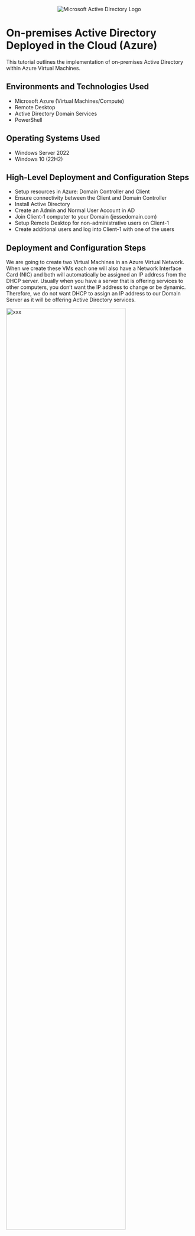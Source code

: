 <p align="center">
<img src="https://i.imgur.com/pU5A58S.png" alt="Microsoft Active Directory Logo"/>
</p>

<h1>On-premises Active Directory Deployed in the Cloud (Azure)</h1>
This tutorial outlines the implementation of on-premises Active Directory within Azure Virtual Machines.<br />


<h2>Environments and Technologies Used</h2>

- Microsoft Azure (Virtual Machines/Compute)
- Remote Desktop
- Active Directory Domain Services
- PowerShell

<h2>Operating Systems Used </h2>

- Windows Server 2022
- Windows 10 (22H2)

<h2>High-Level Deployment and Configuration Steps</h2>

- Setup resources in Azure: Domain Controller and Client
- Ensure connectivity between the Client and Domain Controller
- Install Active Directory
- Create an Admin and Normal User Account in AD
- Join Client-1 computer to your Domain (jessedomain.com)
- Setup Remote Desktop for non-administrative users on Client-1
- Create additional users and log into Client-1 with one of the users

<h2>Deployment and Configuration Steps</h2>

<p>
  We are going to create two Virtual Machines in an Azure Virtual Network. When we create these VMs each one will also have a Network Interface Card (NIC) and both will automatically be assigned an IP address from the DHCP server. Usually when you have a server that is offering services to other computers, you don’t want the IP address to change or be dynamic. Therefore, we do not want DHCP to assign an IP address to our Domain Server as it will be offering Active Directory services. 
</p>
<p>
<img src="https://i.imgur.com/jL8Uv6k.png" height="80%" width="80%" alt="xxx"/>
</p>
<p>
Normally when you create VMs in a Virtual Network all the IP addressing is setup automatically through the hidden DNS in the Virtual Network. However, for a client computer to join a Domain, it needs to use the Domain Controller as the DNS Server. When we install Active Directory on a server and turn that server into a Domain Controller, a DNS service is actually installed on the Domain Controller as well. Therefore, we need to use the IP address of the Domain Controller as the DNS Server for the Client computer. 
</p>
<br />
<br />
<br />

<p>
  First we are going to create two Virtual Machines, 1st VM with Windows Server as our Domain Controller (DC-1) and 2nd VM with Windows 10 which will be our Client computer (Client-1). 
</p>
<p>
<img src="https://imgur.com/8FHVBwj.png" height="80%" width="80%" alt="xx"/>
</p>
<br/>
<br/>
<br/>

<p>
  Next, we need to manually set the private IP address of our Domain Controller (DC-1) from dynamic to static so that the DCHP Server will not assign the Domain Controller an IP address. DC-1's private IP address is manually assigned as 10.0.0.4. 
</p>
<p>
  <img src="https://imgur.com/rBsJopP.png" height="80%" width="80%" alt="xx"/>
</p>
<br/>
<br/>
<br/>

<p>
  We need to also confirm both VMs are on the same Virtual Netowrk seen as below
</p>
<p>
  <img src="https://i.imgur.com/uKfzntZ.png" height="80%" width="80%" alt="xx"/>
</p>
<br/>
<br/>
<br/>

<p>
  Next we need to ensure connectivity between the Client and the Domain Controller. So we are going to Remote Desktop login to the Client and ping the Domain Controller's private IP address using ping -t (non-stop perpetual ping)
</p>
<p>
  <img src="https://i.imgur.com/E1mWacn.png" height="80%" width="80%" alt="xx"/>
</p>
<br/>
<br/>
<br/>

<p>
  When we ping DC-1 from Client-1, we see that it fails. So we are going to open a hole in DC-1's Firewall to ensure that we can ping it. 
</p>
<p>
  <img src="https://i.imgur.com/eAr4EgO.png" height="80%" width="80%" alt="xx"/>
</p>
<br/>
<br/>
<br/>

<p>
  We are going to open another instance of Remote Desktop and login to DC-1.  Go to Windows Firewall Advanced Security and Enable ICMPv4 so that we can ping DC-1 from Client-1. Navigate to Inbound Rules, filter by ICMPv4 Protocol, and Enable ICMP Echo Request as shown below
</p>
<p>
  <img src="https://i.imgur.com/KR9ZmWi.png" height="80%" width="80%" alt="xx"/>
  <br/>
  <br/>
  <img src="https://i.imgur.com/t97ShvG.png" height="80%" width="80%" alt="xx"/>
</p>
<br/>
<br/>
<br/>

<p>
  Now we can see ping is successful; ensuring there is connectivity between Client-1 and DC-1.
</p>
<p>
  <img src="https://i.imgur.com/b55ZhVz.png" height="80%" width="80%" alt="xx"/>
</p>
<br/>
<br/>
<br/>

<p>
  Next, we are going to start installation for Active Directory on DC-1 and promote it into a Domain Controller. Then we are going to add a new forest and name our domain. Once AD installation is complete, the VM will log off and we need to reconnect to it. 
</p>
<p>
  <img src="https://i.imgur.com/Pc4o6es.png" height="80%" width="80%" alt="xx"/>
  <br/>
  <img src="https://i.imgur.com/4f8SgXr.png" height="80%" width="80%" alt="xx"/>
  <br/>
  <img src="https://i.imgur.com/ox9rHPW.png" height="80%" width="80%" alt="xx"/>
</p>
<br/>
<br/>
<br/>

<p>
  When we remote desktop back into DC-1 it now became a Domain Controller; therefore, we have to login with the context of the domain. So we have to change the user name using Fully Qualifiied Domain Name (FQDN). 
</p>
<p>
  <img src="https://i.imgur.com/cmKPMaT.png" height="80%" width="80%" alt="xx"/>
</p>
<br/>
<br/>
<br/>

<p>
  Once the Domain Controller is online, we are going into Active Directory Users and Computers window. Here we can see it created a bunch of default items. If we click on user on subpane, we can see our user "labuser" is here. We can also see some default random Security Groups. If we go to Computers, we see that we don't have any computers yet. Under Domain Controllers, we can see 1 Domain Controller which is DC-1. This Domain Controller is a computer that has Active Directory running on it. 
</p>
<p>
  <img src="https://i.imgur.com/Mh5Pnn9.png" height="80%" width="80%" alt="xx"/>
  <br/>
  <img src="https://i.imgur.com/mUngpN4.png" height="80%" width="80%" alt="xx"/>
  <br/>
  <img src="https://imgur.com/mEeUwli.png" height="80%" width="80%" alt="xx"/>
   <br/>
  <img src=https://imgur.com/8beIpj8.png" height="80%" width="80%" alt="xx"/>
</p>
<br/>
<br/>
<br/>

<p>
  Then we are going to create couple Organizational Units (_ADMINS and _EMPLOYEES) inside AD. Which are just folders to organize stuff. Then we are going to create an administrative user. 
</p>
<p>
  <img src="https://i.imgur.com/Pq9ijlE.png" height="80%" width="80%" alt="xx"/>
  <br/>
  <img src="https://i.imgur.com/b8VhnO4.png" height="80%" width="80%" alt="xx"/>
  <br/>
  <img src="https://i.imgur.com/9hYhhnb.png" height="80%" width="80%" alt="xx"/>
  </p>
<br/>
<br/>
<br/>

<p>
  We can see we created an user John Doe in a folder called Admins, but this name is ambiguous and is just for the human eye. To make this an actual Domain Admin, we have to assign it to the Domain Admins Group. To do this, right-slick the user, properties, click tab member of. We can see that its member of Domain Users which is a group by default all Domain members are a part of. So we are going to add another group for Domain Admins. 
</p>
<p>
  <img src="https://i.imgur.com/HtUbuzc.png" height="80%" width="80%" alt="xx"/>
  <br/>
  <img src="https://i.imgur.com/rOkLRRs.png" height="80%" width="80%" alt="xx"/>
  <br/>
  <img src="https://i.imgur.com/rbcE6wn.png" height="80%" width="80%" alt="xx"/>
</p>
<br/>
<br/>
<br/>

<p>
  Next, we are going to log off and log back in as the administrator John Doe. We can open command prompt and type “whoami” to see we are logged in as “a-john.doe” and a member of “jessedomain”. 
</p>
<p>
  <img src="https://i.imgur.com/XdZvY0B.png" height="80%" width="80%" alt="xx"/>
  <br/>
  <img src="https://i.imgur.com/r6eZQnY.png" height="80%" width="80%" alt="xx"/>
</p>
